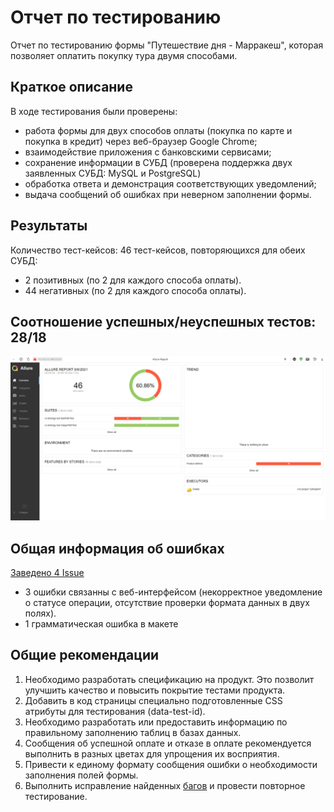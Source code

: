 # Отчет по тестированию

Отчет по тестированию формы "Путешествие дня - Марракеш", которая позволяет оплатить покупку тура двумя способами.

## Краткое описание

В ходе тестирования были проверены:

* работа формы для двух способов оплаты (покупка по карте и покупка в кредит) через веб-браузер Google Chrome;
* взаимодействие приложения с банковскими сервисами;
* сохранение информации в СУБД (проверена поддержка двух заявленных СУБД: MySQL и PostgreSQL)
* обработка ответа и демонстрация соответствующих уведомлений;
* выдача сообщений об ошибках при неверном заполнении формы.

## Результаты

Количество тест-кейсов: 46 тест-кейсов, повторяющихся для обеих СУБД:

* 2 позитивных (по 2 для каждого способа оплаты).
* 44 негативных (по 2 для каждого способа оплаты).

## Соотношение успешных/неуспешных тестов: 28/18

![](https://github.com/Perepadin/MyDiplomQA/blob/master/documentation/Allure%20Report.png)

## Общая информация об ошибках

[Заведено 4 Issue](https://github.com/Perepadin/MyDiplomQA/issues)

+ 3 ошибки связанны с веб-интерфейсом (некорректное уведомление о статусе операции, отсутствие проверки формата данных в
   двух полях).
+ 1 грамматическая ошибка в макете

## Общие рекомендации

1. Необходимо разработать спецификацию на продукт. Это позволит улучшить качество и повысить покрытие тестами продукта.
2. Добавить в код страницы специально подготовленные CSS атрибуты для тестирования (data-test-id).
3. Необходимо разработать или предоставить информацию по правильному заполнению таблиц в базах данных.
4. Сообщения об успешной оплате и отказе в оплате рекомендуется выполнить в разных цветах для упрощения их восприятия.
5. Привести к единому формату сообщения ошибки о необходимости заполнения полей формы.
6. Выполнить исправление найденных [багов](https://github.com/Perepadin/MyDiplomQA/issues) и провести повторное
   тестирование.